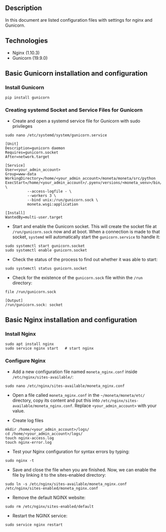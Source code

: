 ## Description
In this document are listed configuration files with settings 
for nginx and Gunicorn.

## Technologies
* Nginx (1.10.3)
* Gunicorn (19.9.0)


## Basic Gunicorn installation and configuration
### Install Gunicorn
```
pip install gunicorn
```
### Creating systemd Socket and Service Files for Gunicorn

* Create and open a systemd service file for Gunicorn with sudo privileges
```
sudo nano /etc/systemd/system/gunicorn.service
```

```
[Unit]
Description=gunicorn daemon
Requires=gunicorn.socket
After=network.target

[Service]
User=<your_admin_account>
Group=www-data
WorkingDirectory=/home/<your_admin_account>/moneta/moneta/src/python
ExecStart=/home/<your_admin_account>/.pyenv/versions/<moneta_venv>/bin/gunicorn \
          --access-logfile - \
          --workers 3 \
          --bind unix:/run/gunicorn.sock \
          moneta.wsgi:application

[Install]
WantedBy=multi-user.target
```

* Start and enable the Gunicorn socket. 
This will create the socket file at `/run/gunicorn.sock` now and at boot. 
When a connection is made to that socket, 
`systemd` will automatically start the `gunicorn.service` to handle it:
``` 
sudo systemctl start gunicorn.socket
sudo systemctl enable gunicorn.socket
```

* Check the status of the process to find out whether it was able to start:
``` 
sudo systemctl status gunicorn.socket
```
* Check for the existence of the `gunicorn.sock` file within the `/run` directory:

```
file /run/gunicorn.sock
```
```
[Output]
/run/gunicorn.sock: socket
```

## Basic Nginx installation and configuration
### Install Nginx
```
sudo apt install nginx
sudo service nginx start   # start nginx
```

### Configure Nginx

* Add a new configuration file named `moneta_nginx.conf` 
inside `/etc/nginx/sites-available/`:
```commandline
sudo nano /etc/nginx/sites-available/moneta_nginx.conf
```

* Open a file called `moneta_nginx.conf`
in the `~/moneta/moneta/etc/` directory, copy its content and put this 
into `/etc/nginx/sites-available/moneta_nginx.conf`.
Replace `<your_admin_account>` with your value.

* Create log files
```commandline
mkdir /home/<your_admin_account>/logs/
cd /home/<your_admin_account>/logs/
touch nginx-access.log
touch nginx-error.log
```

* Test your Nginx configuration for syntax errors by typing:

```commandline
sudo nginx -t
```

* Save and close the file when you are finished. Now, we can enable the file by linking it to the sites-enabled directory:
```commandline
sudo ln -s /etc/nginx/sites-available/moneta_nginx.conf /etc/nginx/sites-enabled/moneta_nginx.conf
```

* Remove the default NGINX website:
```commandline
sudo rm /etc/nginx/sites-enabled/default
```


* Restart the NGINX service:
```commandline
sudo service nginx restart
```
